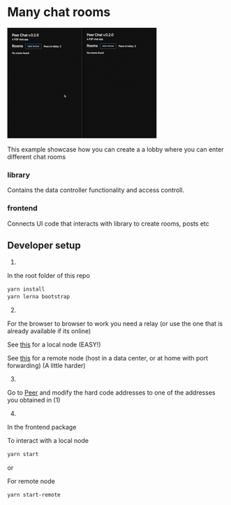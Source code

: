 # Many chat rooms
![demo](./demo.gif)

This example showcase how you can create a a lobby where you can enter different chat rooms

### library

Contains the data controller functionality and access controll. 


### frontend
Connects UI code that interacts with library to create rooms, posts etc


## Developer setup

1. 
In the root folder of this repo
```sh
yarn install
yarn lerna bootstrap
```

2. 

For the browser to browser to work you need a relay (or use the one that is already available if its online)

See [this](../../README.md) for a local node (EASY!)

See [this](https://github.com/dao-xyz/peerbit/tree/master/packages/server-node) for a remote node (host in a data center, or at home with port forwarding) (A little harder)

3. 
Go to [Peer](./frontend/src/Peer.tsx) and modify the hard code addresses to one of the addresses you obtained in (1)

4. 
In the frontend package

To interact with a local node
```sh
yarn start
```

or

For remote node
```sh
yarn start-remote
```